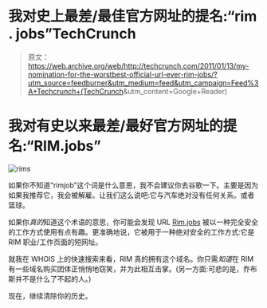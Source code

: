 # 我对史上最差/最佳官方网址的提名:“rim . jobs”TechCrunch

> 原文：<https://web.archive.org/web/http://techcrunch.com/2011/01/13/my-nomination-for-the-worstbest-official-url-ever-rim-jobs/?utm_source=feedburner&utm_medium=feed&utm_campaign=Feed%3A+Techcrunch+(TechCrunch>&utm_content=Google+Reader)

# 我对有史以来最差/最好官方网址的提名:“RIM.jobs”

![](img/318d2cca1629ec12c89531d191147459.png "rims")

如果你不知道“rimjob”这个词是什么意思，我不会建议你去谷歌一下。主要是因为如果我推荐它，我会被解雇。让我们这么说吧:它与汽车绝对没有任何关系。或者篮球。

如果你*真的*知道这个术语的意思，你可能会发现 URL [Rim.jobs](https://web.archive.org/web/20230203003702/http://rim.jobs/) 被以一种完全安全的工作方式使用有点有趣。更准确地说，它被用于一种绝对安全的工作方式:它是 RIM 职业/工作页面的短网址。

就我在 WHOIS 上的快速搜索来看，RIM 真的拥有这个域名。你只需*知道*在 RIM 有一些域名购买团体正悄悄地窃笑，并为此相互击掌。(另一方面:可悲的是，乔布斯并不是什么了不起的人。)

现在，继续清除你的历史。